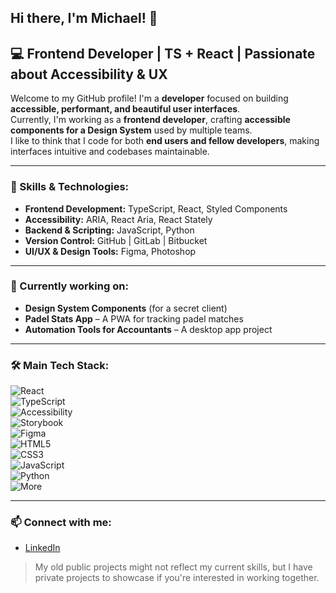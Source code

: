 ## Hi there, I'm Michael! 👋  
## 💻 Frontend Developer | TS + React | Passionate about Accessibility & UX  

Welcome to my GitHub profile! I'm a **developer** focused on building **accessible, performant, and beautiful user interfaces**.  
Currently, I'm working as a **frontend developer**, crafting **accessible components for a Design System** used by multiple teams.  
I like to think that I code for both **end users and fellow developers**, making interfaces intuitive and codebases maintainable.  

---

### 🚀 Skills & Technologies:  

- **Frontend Development:** TypeScript, React, Styled Components  
- **Accessibility:** ARIA, React Aria, React Stately  
- **Backend & Scripting:** JavaScript, Python  
- **Version Control:** GitHub | GitLab | Bitbucket  
- **UI/UX & Design Tools:** Figma, Photoshop  

---

### 🌱 Currently working on:  
- **Design System Components** (for a secret client)  
- **Padel Stats App** – A PWA for tracking padel matches  
- **Automation Tools for Accountants** – A desktop app project  

---

### 🛠 Main Tech Stack:  

![React](https://img.shields.io/badge/React-61DAFB?style=for-the-badge&logo=react&logoColor=black)  
![TypeScript](https://img.shields.io/badge/TypeScript-007ACC?style=for-the-badge&logo=typescript&logoColor=white)  
![Accessibility](https://img.shields.io/badge/Accessibility-a11y-000000?style=for-the-badge&logo=accessibility&logoColor=white)  
![Storybook](https://img.shields.io/badge/Storybook-FF4785?style=for-the-badge&logo=storybook&logoColor=white)  
![Figma](https://img.shields.io/badge/Figma-F24E1E?style=for-the-badge&logo=figma&logoColor=white)  
![HTML5](https://img.shields.io/badge/HTML5-E34F26?style=for-the-badge&logo=html5&logoColor=white)  
![CSS3](https://img.shields.io/badge/CSS3-1572B6?style=for-the-badge&logo=css3&logoColor=white)  
![JavaScript](https://img.shields.io/badge/JavaScript-F7DF1E?style=for-the-badge&logo=javascript&logoColor=black)  
![Python](https://img.shields.io/badge/Python-3776AB?style=for-the-badge&logo=python&logoColor=white)  
![More](https://img.shields.io/badge/More...-555555?style=for-the-badge&logo=more&logoColor=white)  

---

### 📫 Connect with me:  
- [LinkedIn](https://www.linkedin.com/in/michael-s-peralta-3ab681b0/)  

> My old public projects might not reflect my current skills, but I have private projects to showcase if you're interested in working together.  

